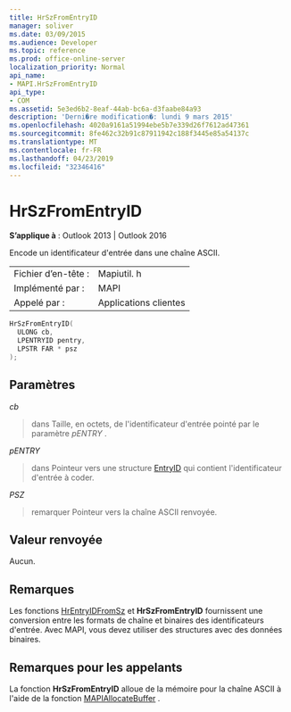 ```yaml
---
title: HrSzFromEntryID
manager: soliver
ms.date: 03/09/2015
ms.audience: Developer
ms.topic: reference
ms.prod: office-online-server
localization_priority: Normal
api_name:
- MAPI.HrSzFromEntryID
api_type:
- COM
ms.assetid: 5e3ed6b2-8eaf-44ab-bc6a-d3faabe84a93
description: 'Derni�re modification�: lundi 9 mars 2015'
ms.openlocfilehash: 4020a9161a51994ebe5b7e339d26f7612ad47361
ms.sourcegitcommit: 8fe462c32b91c87911942c188f3445e85a54137c
ms.translationtype: MT
ms.contentlocale: fr-FR
ms.lasthandoff: 04/23/2019
ms.locfileid: "32346416"
---
```

# <a name="hrszfromentryid"></a>HrSzFromEntryID

  
  
**S’applique à** : Outlook 2013 | Outlook 2016 
  
Encode un identificateur d'entrée dans une chaîne ASCII. 
  
|||
|:-----|:-----|
|Fichier d’en-tête :  <br/> |Mapiutil. h  <br/> |
|Implémenté par :  <br/> |MAPI  <br/> |
|Appelé par :  <br/> |Applications clientes  <br/> |
   
```cpp
HrSzFromEntryID(
  ULONG cb,
  LPENTRYID pentry,
  LPSTR FAR * psz
);
```

## <a name="parameters"></a>Paramètres

 _cb_
  
> dans Taille, en octets, de l'identificateur d'entrée pointé par le paramètre _pENTRY_ . 
    
 _pENTRY_
  
> dans Pointeur vers une structure [EntryID](entryid.md) qui contient l'identificateur d'entrée à coder. 
    
 _PSZ_
  
> remarquer Pointeur vers la chaîne ASCII renvoyée.
    
## <a name="return-value"></a>Valeur renvoyée

Aucun.
  
## <a name="remarks"></a>Remarques

Les fonctions [HrEntryIDFromSz](hrentryidfromsz.md) et **HrSzFromEntryID** fournissent une conversion entre les formats de chaîne et binaires des identificateurs d'entrée. Avec MAPI, vous devez utiliser des structures avec des données binaires. 
  
## <a name="notes-to-callers"></a>Remarques pour les appelants

La fonction **HrSzFromEntryID** alloue de la mémoire pour la chaîne ASCII à l'aide de la fonction [MAPIAllocateBuffer](mapiallocatebuffer.md) . 
  

